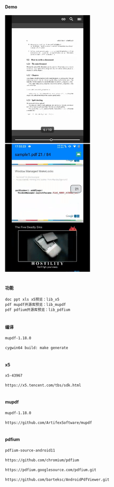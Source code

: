 #
#### Demo

![image](https://github.com/153437803/MuPDF/blob/master/device1.gif )
![image](https://github.com/153437803/MuPDF/blob/master/device2.gif )

#
#### 功能
```
doc ppt xls x5预览：lib_x5
pdf mupdf开源库预览：lib_mupdf
pdf pdfium开源库预览：lib_pdfium
```

#
#### 编译
```
mupdf-1.18.0

cygwin64 build: make generate
```

#
#### x5
```
x5-43967

https://x5.tencent.com/tbs/sdk.html
```

#
#### mupdf
```
mupdf-1.18.0

https://github.com/ArtifexSoftware/mupdf
```

#
#### pdfium
```
pdfium-source-android11

https://github.com/chromium/pdfium

https://pdfium.googlesource.com/pdfium.git

https://github.com/barteksc/AndroidPdfViewer.git
```
